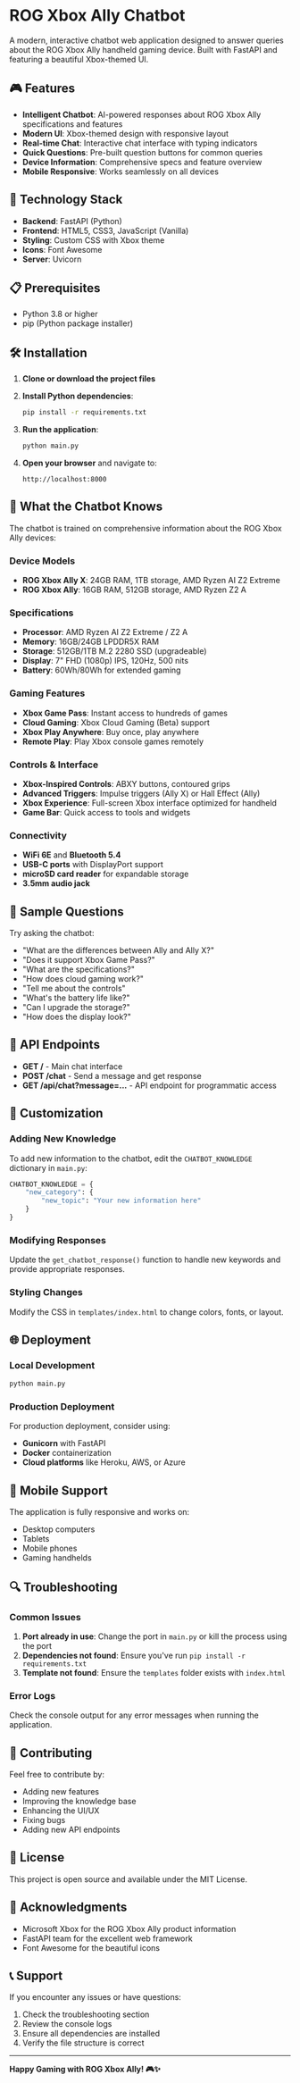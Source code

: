 # ROG Xbox Ally Chatbot

A modern, interactive chatbot web application designed to answer queries about the ROG Xbox Ally handheld gaming device. Built with FastAPI and featuring a beautiful Xbox-themed UI.

## 🎮 Features

- **Intelligent Chatbot**: AI-powered responses about ROG Xbox Ally specifications and features
- **Modern UI**: Xbox-themed design with responsive layout
- **Real-time Chat**: Interactive chat interface with typing indicators
- **Quick Questions**: Pre-built question buttons for common queries
- **Device Information**: Comprehensive specs and feature overview
- **Mobile Responsive**: Works seamlessly on all devices

## 🚀 Technology Stack

- **Backend**: FastAPI (Python)
- **Frontend**: HTML5, CSS3, JavaScript (Vanilla)
- **Styling**: Custom CSS with Xbox theme
- **Icons**: Font Awesome
- **Server**: Uvicorn

## 📋 Prerequisites

- Python 3.8 or higher
- pip (Python package installer)

## 🛠️ Installation

1. **Clone or download the project files**

2. **Install Python dependencies**:
   ```bash
   pip install -r requirements.txt
   ```

3. **Run the application**:
   ```bash
   python main.py
   ```

4. **Open your browser** and navigate to:
   ```
   http://localhost:8000
   ```

## 🎯 What the Chatbot Knows

The chatbot is trained on comprehensive information about the ROG Xbox Ally devices:

### Device Models
- **ROG Xbox Ally X**: 24GB RAM, 1TB storage, AMD Ryzen AI Z2 Extreme
- **ROG Xbox Ally**: 16GB RAM, 512GB storage, AMD Ryzen Z2 A

### Specifications
- **Processor**: AMD Ryzen AI Z2 Extreme / Z2 A
- **Memory**: 16GB/24GB LPDDR5X RAM
- **Storage**: 512GB/1TB M.2 2280 SSD (upgradeable)
- **Display**: 7" FHD (1080p) IPS, 120Hz, 500 nits
- **Battery**: 60Wh/80Wh for extended gaming

### Gaming Features
- **Xbox Game Pass**: Instant access to hundreds of games
- **Cloud Gaming**: Xbox Cloud Gaming (Beta) support
- **Xbox Play Anywhere**: Buy once, play anywhere
- **Remote Play**: Play Xbox console games remotely

### Controls & Interface
- **Xbox-Inspired Controls**: ABXY buttons, contoured grips
- **Advanced Triggers**: Impulse triggers (Ally X) or Hall Effect (Ally)
- **Xbox Experience**: Full-screen Xbox interface optimized for handheld
- **Game Bar**: Quick access to tools and widgets

### Connectivity
- **WiFi 6E** and **Bluetooth 5.4**
- **USB-C ports** with DisplayPort support
- **microSD card reader** for expandable storage
- **3.5mm audio jack**

## 💬 Sample Questions

Try asking the chatbot:

- "What are the differences between Ally and Ally X?"
- "Does it support Xbox Game Pass?"
- "What are the specifications?"
- "How does cloud gaming work?"
- "Tell me about the controls"
- "What's the battery life like?"
- "Can I upgrade the storage?"
- "How does the display look?"

## 🔧 API Endpoints

- **GET /** - Main chat interface
- **POST /chat** - Send a message and get response
- **GET /api/chat?message=...** - API endpoint for programmatic access

## 🎨 Customization

### Adding New Knowledge

To add new information to the chatbot, edit the `CHATBOT_KNOWLEDGE` dictionary in `main.py`:

```python
CHATBOT_KNOWLEDGE = {
    "new_category": {
        "new_topic": "Your new information here"
    }
}
```

### Modifying Responses

Update the `get_chatbot_response()` function to handle new keywords and provide appropriate responses.

### Styling Changes

Modify the CSS in `templates/index.html` to change colors, fonts, or layout.

## 🌐 Deployment

### Local Development
```bash
python main.py
```

### Production Deployment
For production deployment, consider using:
- **Gunicorn** with FastAPI
- **Docker** containerization
- **Cloud platforms** like Heroku, AWS, or Azure

## 📱 Mobile Support

The application is fully responsive and works on:
- Desktop computers
- Tablets
- Mobile phones
- Gaming handhelds

## 🔍 Troubleshooting

### Common Issues

1. **Port already in use**: Change the port in `main.py` or kill the process using the port
2. **Dependencies not found**: Ensure you've run `pip install -r requirements.txt`
3. **Template not found**: Ensure the `templates` folder exists with `index.html`

### Error Logs

Check the console output for any error messages when running the application.

## 🤝 Contributing

Feel free to contribute by:
- Adding new features
- Improving the knowledge base
- Enhancing the UI/UX
- Fixing bugs
- Adding new API endpoints

## 📄 License

This project is open source and available under the MIT License.

## 🙏 Acknowledgments

- Microsoft Xbox for the ROG Xbox Ally product information
- FastAPI team for the excellent web framework
- Font Awesome for the beautiful icons

## 📞 Support

If you encounter any issues or have questions:
1. Check the troubleshooting section
2. Review the console logs
3. Ensure all dependencies are installed
4. Verify the file structure is correct

---

**Happy Gaming with ROG Xbox Ally! 🎮✨** 